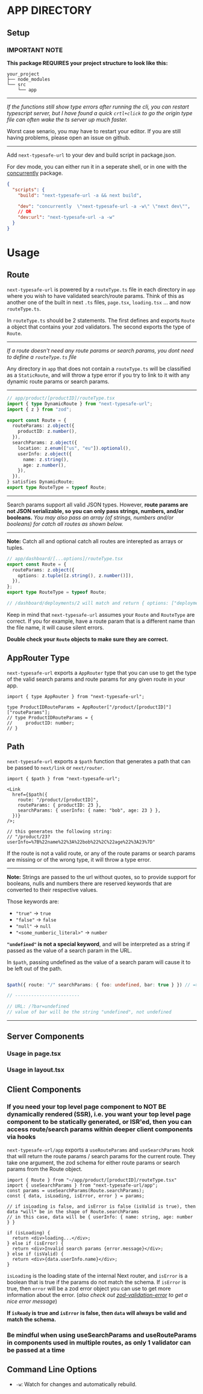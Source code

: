 # APP DIRECTORY

## Setup

### IMPORTANT NOTE

**This package REQUIRES your project structure to look like this:**

```
your_project
├── node_modules
└── src
    └── app
```

---

_If the functions still show type errors after running the cli, you can restart typescript server, but I have found a quick `crtl+click` to go the origin type file can often wake the ts server up much faster._

Worst case senario, you may have to restart your editor. If you are still having problems, please open an issue on github.

---

Add `next-typesafe-url` to your dev and build script in package.json.

For dev mode, you can either run it in a seperate shell, or in one with the [concurrently](https://www.npmjs.com/package/concurrently) package.

```json
{
  "scripts": {
    "build": "next-typesafe-url -a && next build",

    "dev": "concurrently  \"next-typesafe-url -a -w\" \"next dev\"",
    // OR
    "dev:url": "next-typesafe-url -a -w"
  }
}
```

# Usage

## Route

`next-typesafe-url` is powered by a `routeType.ts` file in each directory in `app` where you wish to have validated search/route params. Think of this as another one of the built in next `.ts` files, `page.tsx`, `loading.tsx` ... and now `routeType.ts`.

In `routeType.ts` should be 2 statements. The first defines and exports `Route` a object that contains your zod validators. The second exports the type of `Route`.

---

_If a route doesn't need any route params or search params, you dont need to define a `routeType.ts` file_

Any directory in `app` that does not contain a `routeType.ts` will be classified as a `StaticRoute`, and will throw a type error if you try to link to it with any dynamic route params or search params.

---

```ts
// app/product/[productID]/routeType.tsx
import { type DynamicRoute } from "next-typesafe-url";
import { z } from "zod";

export const Route = {
  routeParams: z.object({
    productID: z.number(),
  }),
  searchParams: z.object({
    location: z.enum(["us", "eu"]).optional(),
    userInfo: z.object({
      name: z.string(),
      age: z.number(),
    }),
  }),
} satisfies DynamicRoute;
export type RouteType = typeof Route;
```

---

Search params support all valid JSON types. However, **route params are not JSON serializable, so you can only pass strings, numbers, and/or booleans.** _You may also pass an array (of strings, numbers and/or booleans) for catch all routes as shown below._

---

**Note:** Catch all and optional catch all routes are interepted as arrays or tuples.

```ts
// app/dashboard/[...options]/routeType.tsx
export const Route = {
  routeParams: z.object({
    options: z.tuple([z.string(), z.number()]),
  }),
};
export type RouteType = typeof Route;

// /dashboard/deployments/2 will match and return { options: ["deployments", 2] }
```

Keep in mind that `next-typesafe-url` assumes your `Route` and `RouteType` are correct. If you for example, have a route param that is a different name than the file name, it will cause silent errors.

**Double check your `Route` objects to make sure they are correct.**

## AppRouter Type

`next-typesafe-url` exports a `AppRouter` type that you can use to get the type of the valid search params and route params for any given route in your app.

```tsx
import { type AppRouter } from "next-typesafe-url";

type ProductIDRouteParams = AppRouter["/product/[productID]"]["routeParams"];
// type ProductIDRouteParams = {
//     productID: number;
// }
```

## Path

`next-typesafe-url` exports a `$path` function that generates a path that can be passed to `next/link` or `next/router`.

```tsx
import { $path } from "next-typesafe-url";

<Link
  href={$path({
    route: "/product/[productID]",
    routeParams: { productID: 23 },
    searchParams: { userInfo: { name: "bob", age: 23 } },
  })}
/>;

// this generates the following string:
// "/product/23?userInfo=%7B%22name%22%3A%22bob%22%2C%22age%22%3A23%7D"
```

If the route is not a valid route, or any of the route params or search params are missing or of the wrong type, it will throw a type error.

---

**Note:** Strings are passed to the url without quotes, so to provide support for booleans, nulls and numbers there are reserved keywords that are converted to their respective values.

Those keywords are:

- `"true"` -> `true`
- `"false"` -> `false`
- `"null"` -> `null`
- `"<some_numberic_literal>"` -> `number`

**`"undefined"` is not a special keyword**, and will be interpreted as a string if passed as the value of a search param in the URL.

In `$path`, passing undefined as the value of a search param will cause it to be left out of the path.

```typescript

$path({ route: "/" searchParams: { foo: undefined, bar: true } }) // => "/?bar=true"

// ------------------------

// URL: /?bar=undefined
// value of bar will be the string "undefined", not undefined
```

---

## Server Components

### Usage in page.tsx

### Usage in layout.tsx

## Client Components

### If you need your top level page component to NOT BE dynamically rendered (SSR), i.e. you want your top level page component to be statically generated, or ISR'ed, then you can access route/search params within deeper client components via hooks

`next-typesafe-url/app` exports a `useRouteParams` and `useSearchParams` hook that will return the route params / search params for the current route. They take one argument, the zod schema for either route params or search params from the Route object.

```tsx
import { Route } from "~/app/product/[productID]/routeType.tsx"
import { useSearchParams } from "next-typesafe-url/app";
const params = useSearchParams(Route.searchParams);
const { data, isLoading, isError, error } = params;

// if isLoading is false, and isError is false (isValid is true), then data *will* be in the shape of Route.searchParams
// in this case, data will be { userInfo: { name: string, age: number } }

if (isLoading) {
  return <div>loading...</div>;
} else if (isError) {
  return <div>Invalid search params {error.message}</div>;
} else if (isValid) {
  return <div>{data.userInfo.name}</div>;
}
```

`isLoading` is the loading state of the internal Next router, and `isError` is a boolean that is true if the params do not match the schema. If `isError` is true, then `error` will be a zod error object you can use to get more information about the error. (_also check out [zod-validation-error](https://github.com/causaly/zod-validation-error) to get a nice error message_)

**If `isReady` is true and `isError` is false, then `data` will always be valid and match the schema.**

### **Be mindful when using useSearchParams and useRouteParams in components used in multiple routes, as only 1 validator can be passed at a time**

## Command Line Options

- `-w`: Watch for changes and automatically rebuild.
